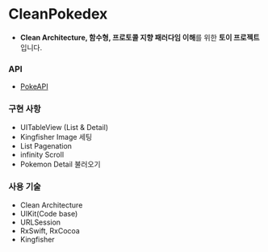 # CleanPokedex
- **Clean Architecture, 함수형, 프로토콜 지향 패러다임 이해**를 위한 **토이 프로젝트** 입니다.

### API

- [PokeAPI](https://pokeapi.co/)

### **구현 사항**

- UITableView (List & Detail)
- Kingfisher Image 세팅
- List Pagenation
- infinity Scroll
- Pokemon Detail 불러오기


### **사용 기술**

- Clean Architecture
- UIKit(Code base)
- URLSession
- RxSwift, RxCocoa
- Kingfisher
